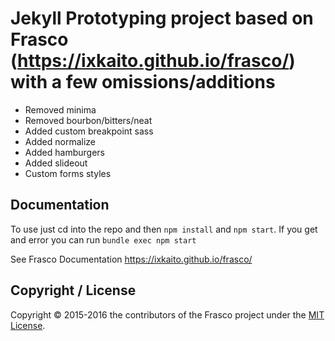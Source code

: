 # Jekyll Prototyping project based on Frasco (https://ixkaito.github.io/frasco/) with a few omissions/additions

* Removed minima
* Removed bourbon/bitters/neat
* Added custom breakpoint sass
* Added normalize
* Added hamburgers
* Added slideout
* Custom forms styles

## Documentation

To use just cd into the repo and then `npm install` and `npm start`. If you get and error you can run `bundle exec npm start`

See Frasco Documentation
https://ixkaito.github.io/frasco/

## Copyright / License

Copyright © 2015-2016 the contributors of the Frasco project under the [MIT License](https://github.com/ixkaito/frasco/blob/master/LICENSE).
